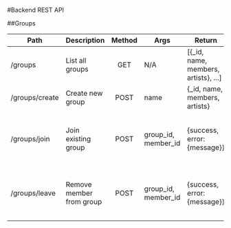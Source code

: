#Backend REST API

##Groups



| Path            | Description              | Method  |  Args                | Return                                | Note |
|-----------------|--------------------------|:-------:|----------------------|---------------------------------------|------|
| /groups         | List all groups          | GET     | N/A                  | [{_id, name, members, artists}, ...]  |      |
| /groups/create  | Create new group         | POST    | name                 | {_id, name, members, artists}         |      |
| /groups/join    | Join existing group      | POST    | group_id, member_id  | {success, error:{message}}            | if not success, error field will be present |
| /groups/leave   | Remove member from group | POST    | group_id, member_id  | {success, error:{message}}            | if not success, error field will be present |